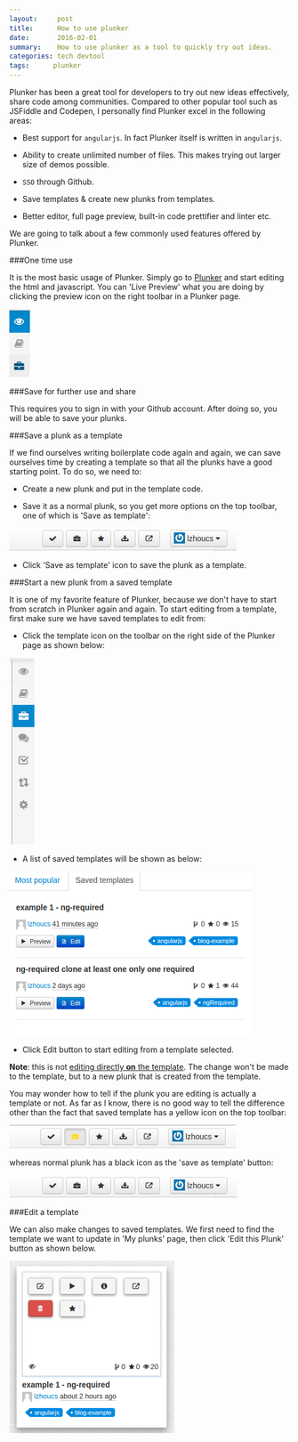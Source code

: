 ```yaml
---
layout:     post
title:      How to use plunker
date:       2016-02-01
summary:    How to use plunker as a tool to quickly try out ideas.
categories: tech devtool
tags:      plunker
---
```

Plunker has been a great tool for developers to try out new ideas effectively, share code among communities. Compared to other popular tool such as JSFiddle and Codepen, I personally find Plunker excel in the following areas:

* Best support for `angularjs`. In fact Plunker itself is written in `angularjs`.

* Ability to create unlimited number of files. This makes trying out larger size of demos possible.

* `SSO` through Github. 

* Save templates & create new plunks from templates.

* Better editor, full page preview, built-in code prettifier and linter etc.

We are going to talk about a few commonly used features offered by Plunker.

###One time use

It is the most basic usage of Plunker. Simply go to [Plunker](http://plnkr.co/edit/?p=catalogue) and start editing the html and javascript. You can  'Live Preview' what you are doing by clicking the preview icon on the right toolbar in a Plunker page.

![plunk template list](/images/posts/plunker-preview.png)


###Save for further use and share

This requires you to sign in with your Github account. After doing so, you will be able to save your plunks.

###Save a plunk as a template

If we find ourselves writing boilerplate code again and again, we can save ourselves time by creating a template so that all the plunks have a good starting point. To do so, we need to:

* Create a new plunk and put in the template code.

* Save it as a normal plunk, so you get more options on the top toolbar, one of which is 'Save as template':

![plunk template list](/images/posts/plunker-template-unsave.png)

* Click 'Save as template' icon to save the plunk as a template.

###Start a new plunk from a saved template

It is one of my favorite feature of Plunker, because we don't have to start from scratch in Plunker again and again. To start editing from a template, first make sure we have saved templates to edit from:

* Click the template icon on the toolbar on the right side of the Plunker page as shown below:

![plunk template](/images/posts/plunker-template-icon.png)

* A list of saved templates will be shown as below:

![plunk template list](/images/posts/plunker-template-list.png)

* Click Edit button to start editing from a template selected.

**Note**: this is not [editing directly **on** the template](#edit-a-template). The change won't be made to the template, but to a new plunk that is created from the template. 

You may wonder how to tell if the plunk you are editing is actually a template or not. As far as I know, there is no good way to tell the difference other than the fact that saved template has a yellow icon on the top toolbar:

![plunk template list](/images/posts/plunker-template-save.png)

whereas normal plunk has a black icon as the 'save as template' button:

![plunk template list](/images/posts/plunker-template-unsave.png)

###Edit a template

We can also make changes to saved templates. We first need to find the template we want to update in 'My plunks' page, then click 'Edit this Plunk' button as shown below.

![plunk template list](/images/posts/plunker-edit.png)
